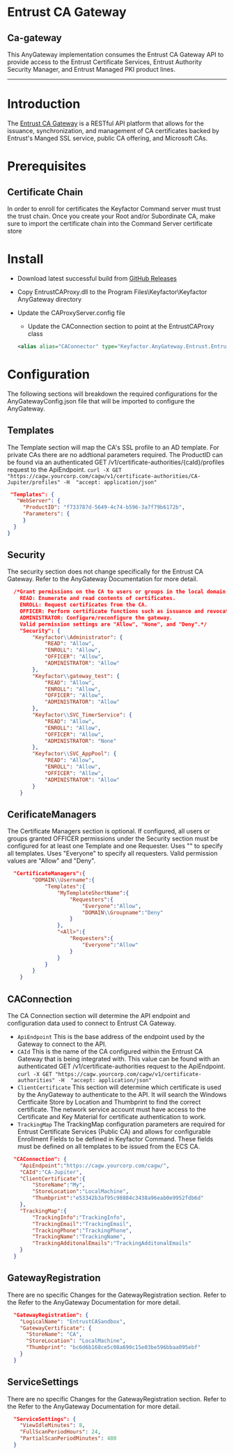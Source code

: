 ﻿# Entrust CA Gateway
## Ca-gateway

This AnyGateway implementation consumes the Entrust CA Gateway API to provide access to the Entrust Certificate Services, Entrust Authority Security Manager, and Entrust Managed PKI product lines. 

<!-- add integration specific information below -->
*** 
# Introduction
The [Entrust CA Gateway](https://blog.entrust.com/2019/08/its-time-to-rest-easy/) is a RESTful API platform that allows for the issuance, synchronization, and management of CA certificates backed by Entrust's Manged SSL service, public CA offering, and Microsoft CAs.

# Prerequisites

## Certificate Chain

In order to enroll for certificates the Keyfactor Command server must trust the trust chain. Once you create your Root and/or Subordinate CA, make sure to import the certificate chain into the Command Server certificate store

# Install
* Download latest successful build from [GitHub Releases](/releases/latest)

* Copy EntrustCAProxy.dll to the Program Files\Keyfactor\Keyfactor AnyGateway directory

* Update the CAProxyServer.config file
  * Update the CAConnection section to point at the EntrustCAProxy class
  ```xml
  <alias alias="CAConnector" type="Keyfactor.AnyGateway.Entrust.EntrustCAProxy, EntrustCAProxy"/>
  ```

# Configuration
The following sections will breakdown the required configurations for the AnyGatewayConfig.json file that will be imported to configure the AnyGateway.

## Templates
The Template section will map the CA's SSL profile to an AD template. For private CAs there are no addtional parameters required. The ProductID can be found via an authenticated GET /v1/certificate-authorities/{caId}/profiles request to the ApiEndpoint. ```curl -X GET "https://cagw.yourcorp.com/cagw/v1/certificate-authorities/CA-Jupiter/profiles" -H  "accept: application/json"```
 ```json
  "Templates": {
	"WebServer": {
      "ProductID": "f733787d-5649-4c74-b596-3a7f79b6172b",
      "Parameters": {
      }
   }
}
 ```
## Security
The security section does not change specifically for the Entrust CA Gateway.  Refer to the AnyGateway Documentation for more detail.
```json
  /*Grant permissions on the CA to users or groups in the local domain.
	READ: Enumerate and read contents of certificates.
	ENROLL: Request certificates from the CA.
	OFFICER: Perform certificate functions such as issuance and revocation. This is equivalent to "Issue and Manage" permission on the Microsoft CA.
	ADMINISTRATOR: Configure/reconfigure the gateway.
	Valid permission settings are "Allow", "None", and "Deny".*/
    "Security": {
        "Keyfactor\\Administrator": {
            "READ": "Allow",
            "ENROLL": "Allow",
            "OFFICER": "Allow",
            "ADMINISTRATOR": "Allow"
        },
        "Keyfactor\\gateway_test": {
            "READ": "Allow",
            "ENROLL": "Allow",
            "OFFICER": "Allow",
            "ADMINISTRATOR": "Allow"
        },		
        "Keyfactor\\SVC_TimerService": {
            "READ": "Allow",
            "ENROLL": "Allow",
            "OFFICER": "Allow",
            "ADMINISTRATOR": "None"
        },
        "Keyfactor\\SVC_AppPool": {
            "READ": "Allow",
            "ENROLL": "Allow",
            "OFFICER": "Allow",
            "ADMINISTRATOR": "Allow"
        }
    }
```
## CerificateManagers
The Certificate Managers section is optional.
	If configured, all users or groups granted OFFICER permissions under the Security section
	must be configured for at least one Template and one Requester. 
	Uses "<All>" to specify all templates. Uses "Everyone" to specify all requesters.
	Valid permission values are "Allow" and "Deny".
```json
  "CertificateManagers":{
		"DOMAIN\\Username":{
			"Templates":{
				"MyTemplateShortName":{
					"Requesters":{
						"Everyone":"Allow",
						"DOMAIN\\Groupname":"Deny"
					}
				},
				"<All>":{
					"Requesters":{
						"Everyone":"Allow"
					}
				}
			}
		}
	}
```
## CAConnection
The CA Connection section will determine the API endpoint and configuration data used to connect to Entrust CA Gateway. 
* ```ApiEndpoint```
This is the base address of the endpoint used by the Gateway to connect to the API.
* ```CAId```
This is the name of the CA configured within the Entrust CA Gateway that is being integrated with.  This value can be found with an authenticated GET /v1/certificate-authorities request to the ApiEndpoint. ```curl -X GET "https://cagw.yourcorp.com/cagw/v1/certificate-authorities" -H  "accept: application/json"```
* ```ClientCertificate```
This section will determine which certificate is used by the AnyGateway to authenticate to the API.  It will search the Windows Certficaite Store by Location and Thumbprint to find the correct certificate.  The network service account must have access to the Certificate and Key Material for certificate authentication to work. 
* ```TrackingMap```
The TrackingMap configuration parameters are required for Entrust Certificate Services (Public CA) and allows for configurable Enrollment Fields to be defined in Keyfactor Command. These fields must be defined on all templates to be issued from the ECS CA.

```json
  "CAConnection": {
	"ApiEndpoint":"https://cagw.yourcorp.com/cagw/",
	"CAId":"CA-Jupiter",
	"ClientCertificate":{
		"StoreName":"My",
		"StoreLocation":"LocalMachine",
		"Thumbprint":"e53342b3af95c98884c3438a96eab0e9952fdb6d"
	},
    "TrackingMap":{
		"TrackingInfo":"TrackingInfo",
		"TrackingEmail":"TrackingEmail",
		"TrackingPhone":"TrackingPhone",
		"TrackingName":"TrackingName",
		"TrackingAdditonalEmails":"TrackingAdditonalEmails"
    }
  }
```
## GatewayRegistration
There are no specific Changes for the GatewayRegistration section. Refer to the Refer to the AnyGateway Documentation for more detail.
```json
  "GatewayRegistration": {
    "LogicalName": "EntrustCASandbox",
    "GatewayCertificate": {
      "StoreName": "CA",
      "StoreLocation": "LocalMachine",
      "Thumbprint": "bc6d6b168ce5c08a690c15e03be596bbaa095ebf"
    }
  }
```

## ServiceSettings
There are no specific Changes for the GatewayRegistration section. Refer to the Refer to the AnyGateway Documentation for more detail.
```json
  "ServiceSettings": {
    "ViewIdleMinutes": 8,
    "FullScanPeriodHours": 24,
	"PartialScanPeriodMinutes": 480 
  }
```
